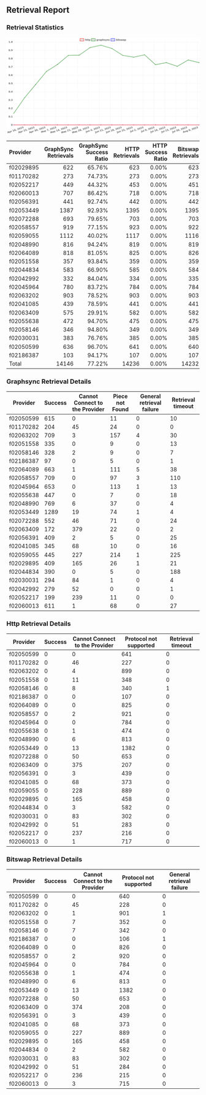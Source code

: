 ## Retrieval Report
### Retrieval Statistics
<img src="https://raw.githubusercontent.com/data-preservation-programs/filplus-checker-assets/main/filecoin-project/filecoin-plus-large-datasets/issues/1661/1691856101323.png"/>

| Provider  | GraphSync Retrievals | GraphSync Success Ratio | HTTP Retrievals | HTTP Success Ratio | Bitswap Retrievals | Bitswap Success Ratio |
| :-------- | -------------------: | ----------------------: | --------------: | -----------------: | -----------------: | --------------------: |
| f02029895 |                  622 |                  65.76% |             623 |              0.00% |                623 |                 0.00% |
| f01170282 |                  273 |                  74.73% |             273 |              0.00% |                273 |                 0.00% |
| f02052217 |                  449 |                  44.32% |             453 |              0.00% |                451 |                 0.00% |
| f02060013 |                  707 |                  86.42% |             718 |              0.00% |                718 |                 0.00% |
| f02056391 |                  441 |                  92.74% |             442 |              0.00% |                442 |                 0.00% |
| f02053449 |                 1387 |                  92.93% |            1395 |              0.00% |               1395 |                 0.00% |
| f02072288 |                  693 |                  79.65% |             703 |              0.00% |                703 |                 0.00% |
| f02058557 |                  919 |                  77.15% |             923 |              0.00% |                922 |                 0.00% |
| f02059055 |                 1112 |                  40.02% |            1117 |              0.00% |               1116 |                 0.00% |
| f02048990 |                  816 |                  94.24% |             819 |              0.00% |                819 |                 0.00% |
| f02064089 |                  818 |                  81.05% |             825 |              0.00% |                826 |                 0.00% |
| f02051558 |                  357 |                  93.84% |             359 |              0.00% |                359 |                 0.00% |
| f02044834 |                  583 |                  66.90% |             585 |              0.00% |                584 |                 0.00% |
| f02042992 |                  332 |                  84.04% |             334 |              0.00% |                335 |                 0.00% |
| f02045964 |                  780 |                  83.72% |             784 |              0.00% |                784 |                 0.00% |
| f02063202 |                  903 |                  78.52% |             903 |              0.00% |                903 |                 0.00% |
| f02041085 |                  439 |                  78.59% |             441 |              0.00% |                441 |                 0.00% |
| f02063409 |                  575 |                  29.91% |             582 |              0.00% |                582 |                 0.00% |
| f02055638 |                  472 |                  94.70% |             475 |              0.00% |                475 |                 0.00% |
| f02058146 |                  346 |                  94.80% |             349 |              0.00% |                349 |                 0.00% |
| f02030031 |                  383 |                  76.76% |             385 |              0.00% |                385 |                 0.00% |
| f02050599 |                  636 |                  96.70% |             641 |              0.00% |                640 |                 0.00% |
| f02186387 |                  103 |                  94.17% |             107 |              0.00% |                107 |                 0.00% |
| Total     |                14146 |                  77.22% |           14236 |              0.00% |              14232 |                 0.00% |

### Graphsync Retrieval Details
| Provider  | Success | Cannot Connect to the Provider | Piece not Found | General retrieval failure | Retrieval timeout |
| --------- | ------- | ------------------------------ | --------------- | ------------------------- | ----------------- |
| f02050599 | 615     | 0                              | 11              | 0                         | 10                |
| f01170282 | 204     | 45                             | 24              | 0                         | 0                 |
| f02063202 | 709     | 3                              | 157             | 4                         | 30                |
| f02051558 | 335     | 0                              | 9               | 0                         | 13                |
| f02058146 | 328     | 2                              | 9               | 0                         | 7                 |
| f02186387 | 97      | 0                              | 5               | 0                         | 1                 |
| f02064089 | 663     | 1                              | 111             | 5                         | 38                |
| f02058557 | 709     | 0                              | 97              | 3                         | 110               |
| f02045964 | 653     | 0                              | 113             | 1                         | 13                |
| f02055638 | 447     | 0                              | 7               | 0                         | 18                |
| f02048990 | 769     | 6                              | 37              | 0                         | 4                 |
| f02053449 | 1289    | 19                             | 74              | 1                         | 4                 |
| f02072288 | 552     | 46                             | 71              | 0                         | 24                |
| f02063409 | 172     | 379                            | 22              | 0                         | 2                 |
| f02056391 | 409     | 2                              | 5               | 0                         | 25                |
| f02041085 | 345     | 68                             | 10              | 0                         | 16                |
| f02059055 | 445     | 227                            | 214             | 1                         | 225               |
| f02029895 | 409     | 165                            | 26              | 1                         | 21                |
| f02044834 | 390     | 0                              | 5               | 0                         | 188               |
| f02030031 | 294     | 84                             | 1               | 0                         | 4                 |
| f02042992 | 279     | 52                             | 0               | 0                         | 1                 |
| f02052217 | 199     | 239                            | 11              | 0                         | 0                 |
| f02060013 | 611     | 1                              | 68              | 0                         | 27                |

### Http Retrieval Details
| Provider  | Success | Cannot Connect to the Provider | Protocol not supported | Retrieval timeout |
| --------- | ------- | ------------------------------ | ---------------------- | ----------------- |
| f02050599 | 0       | 0                              | 641                    | 0                 |
| f01170282 | 0       | 46                             | 227                    | 0                 |
| f02063202 | 0       | 4                              | 899                    | 0                 |
| f02051558 | 0       | 11                             | 348                    | 0                 |
| f02058146 | 0       | 8                              | 340                    | 1                 |
| f02186387 | 0       | 0                              | 107                    | 0                 |
| f02064089 | 0       | 0                              | 825                    | 0                 |
| f02058557 | 0       | 2                              | 921                    | 0                 |
| f02045964 | 0       | 0                              | 784                    | 0                 |
| f02055638 | 0       | 1                              | 474                    | 0                 |
| f02048990 | 0       | 6                              | 813                    | 0                 |
| f02053449 | 0       | 13                             | 1382                   | 0                 |
| f02072288 | 0       | 50                             | 653                    | 0                 |
| f02063409 | 0       | 375                            | 207                    | 0                 |
| f02056391 | 0       | 3                              | 439                    | 0                 |
| f02041085 | 0       | 68                             | 373                    | 0                 |
| f02059055 | 0       | 228                            | 889                    | 0                 |
| f02029895 | 0       | 165                            | 458                    | 0                 |
| f02044834 | 0       | 3                              | 582                    | 0                 |
| f02030031 | 0       | 83                             | 302                    | 0                 |
| f02042992 | 0       | 51                             | 283                    | 0                 |
| f02052217 | 0       | 237                            | 216                    | 0                 |
| f02060013 | 0       | 1                              | 717                    | 0                 |

### Bitswap Retrieval Details
| Provider  | Success | Cannot Connect to the Provider | Protocol not supported | General retrieval failure |
| --------- | ------- | ------------------------------ | ---------------------- | ------------------------- |
| f02050599 | 0       | 0                              | 640                    | 0                         |
| f01170282 | 0       | 45                             | 228                    | 0                         |
| f02063202 | 0       | 1                              | 901                    | 1                         |
| f02051558 | 0       | 7                              | 352                    | 0                         |
| f02058146 | 0       | 7                              | 342                    | 0                         |
| f02186387 | 0       | 0                              | 106                    | 1                         |
| f02064089 | 0       | 0                              | 826                    | 0                         |
| f02058557 | 0       | 2                              | 920                    | 0                         |
| f02045964 | 0       | 0                              | 784                    | 0                         |
| f02055638 | 0       | 1                              | 474                    | 0                         |
| f02048990 | 0       | 6                              | 813                    | 0                         |
| f02053449 | 0       | 13                             | 1382                   | 0                         |
| f02072288 | 0       | 50                             | 653                    | 0                         |
| f02063409 | 0       | 374                            | 208                    | 0                         |
| f02056391 | 0       | 3                              | 439                    | 0                         |
| f02041085 | 0       | 68                             | 373                    | 0                         |
| f02059055 | 0       | 227                            | 889                    | 0                         |
| f02029895 | 0       | 165                            | 458                    | 0                         |
| f02044834 | 0       | 2                              | 582                    | 0                         |
| f02030031 | 0       | 83                             | 302                    | 0                         |
| f02042992 | 0       | 51                             | 284                    | 0                         |
| f02052217 | 0       | 236                            | 215                    | 0                         |
| f02060013 | 0       | 3                              | 715                    | 0                         |
